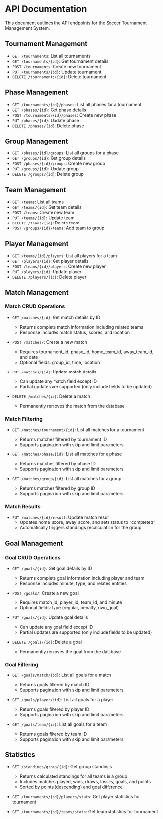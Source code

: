 # API Documentation

This document outlines the API endpoints for the Soccer Tournament Management System.

## Tournament Management
- `GET /tournaments`: List all tournaments
- `GET /tournaments/{id}`: Get tournament details
- `POST /tournaments`: Create new tournament
- `PUT /tournaments/{id}`: Update tournament
- `DELETE /tournaments/{id}`: Delete tournament

## Phase Management
- `GET /tournaments/{id}/phases`: List all phases for a tournament
- `GET /phases/{id}`: Get phase details
- `POST /tournaments/{id}/phases`: Create new phase
- `PUT /phases/{id}`: Update phase
- `DELETE /phases/{id}`: Delete phase

## Group Management
- `GET /phases/{id}/groups`: List all groups for a phase
- `GET /groups/{id}`: Get group details
- `POST /phases/{id}/groups`: Create new group
- `PUT /groups/{id}`: Update group
- `DELETE /groups/{id}`: Delete group

## Team Management
- `GET /teams`: List all teams
- `GET /teams/{id}`: Get team details
- `POST /teams`: Create new team
- `PUT /teams/{id}`: Update team
- `DELETE /teams/{id}`: Delete team
- `POST /groups/{id}/teams`: Add team to group

## Player Management
- `GET /teams/{id}/players`: List all players for a team
- `GET /players/{id}`: Get player details
- `POST /teams/{id}/players`: Create new player
- `PUT /players/{id}`: Update player
- `DELETE /players/{id}`: Delete player

## Match Management

### Match CRUD Operations
- `GET /matches/{id}`: Get match details by ID
  - Returns complete match information including related teams
  - Response includes match status, scores, and location

- `POST /matches/`: Create a new match
  - Requires tournament_id, phase_id, home_team_id, away_team_id, and date
  - Optional fields: group_id, time, location

- `PUT /matches/{id}`: Update match details
  - Can update any match field except ID
  - Partial updates are supported (only include fields to be updated)

- `DELETE /matches/{id}`: Delete a match
  - Permanently removes the match from the database

### Match Filtering
- `GET /matches/tournament/{id}`: List all matches for a tournament
  - Returns matches filtered by tournament ID
  - Supports pagination with skip and limit parameters

- `GET /matches/phase/{id}`: List all matches for a phase
  - Returns matches filtered by phase ID
  - Supports pagination with skip and limit parameters

- `GET /matches/group/{id}`: List all matches for a group
  - Returns matches filtered by group ID
  - Supports pagination with skip and limit parameters

### Match Results
- `PUT /matches/{id}/result`: Update match result
  - Updates home_score, away_score, and sets status to "completed"
  - Automatically triggers standings recalculation for the group

## Goal Management

### Goal CRUD Operations
- `GET /goals/{id}`: Get goal details by ID
  - Returns complete goal information including player and team
  - Response includes minute, type, and related entities

- `POST /goals/`: Create a new goal
  - Requires match_id, player_id, team_id, and minute
  - Optional fields: type (regular, penalty, own_goal)

- `PUT /goals/{id}`: Update goal details
  - Can update any goal field except ID
  - Partial updates are supported (only include fields to be updated)

- `DELETE /goals/{id}`: Delete a goal
  - Permanently removes the goal from the database

### Goal Filtering
- `GET /goals/match/{id}`: List all goals for a match
  - Returns goals filtered by match ID
  - Supports pagination with skip and limit parameters

- `GET /goals/player/{id}`: List all goals for a player
  - Returns goals filtered by player ID
  - Supports pagination with skip and limit parameters

- `GET /goals/team/{id}`: List all goals for a team
  - Returns goals filtered by team ID
  - Supports pagination with skip and limit parameters

## Statistics
- `GET /standings/group/{id}`: Get group standings
  - Returns calculated standings for all teams in a group
  - Includes matches played, wins, draws, losses, goals, and points
  - Sorted by points (descending) and goal difference

- `GET /tournaments/{id}/players/stats`: Get player statistics for tournament
- `GET /tournaments/{id}/teams/stats`: Get team statistics for tournament 